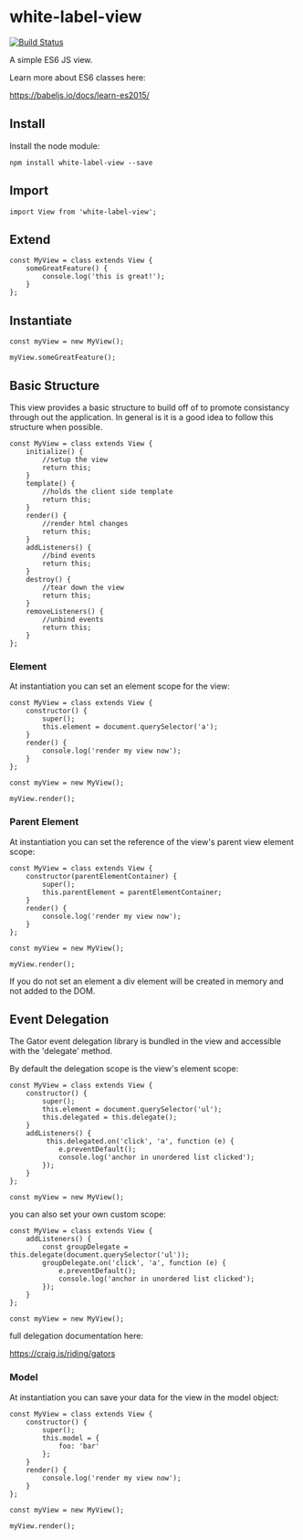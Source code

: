 # white-label-view

[![Build Status](https://travis-ci.org/bshack/white-label-view.svg?branch=master)](https://travis-ci.org/bshack/white-label-view)

A simple ES6 JS view.

Learn more about ES6 classes here:

https://babeljs.io/docs/learn-es2015/

## Install

Install the node module:

```
npm install white-label-view --save
```

## Import

```
import View from 'white-label-view';
```

## Extend

```
const MyView = class extends View {
    someGreatFeature() {
        console.log('this is great!');
    }
};
```

## Instantiate

```
const myView = new MyView();

myView.someGreatFeature();
```

## Basic Structure

This view provides a basic structure to build off of to promote consistancy through out the application. In general is it is a good idea to follow this structure when possible.
```
const MyView = class extends View {
    initialize() {
        //setup the view
        return this;
    }
    template() {
        //holds the client side template
        return this;
    }
    render() {
        //render html changes
        return this;
    }
    addListeners() {
        //bind events
        return this;
    }
    destroy() {
        //tear down the view
        return this;
    }
    removeListeners() {
        //unbind events
        return this;
    }
};
```

### Element

At instantiation you can set an element scope for the view:

```
const MyView = class extends View {
    constructor() {
        super();
        this.element = document.querySelector('a');
    }
    render() {
        console.log('render my view now');
    }
};

const myView = new MyView();

myView.render();
```

### Parent Element

At instantiation you can set the reference of the view's parent view element scope:

```
const MyView = class extends View {
    constructor(parentElementContainer) {
        super();
        this.parentElement = parentElementContainer;
    }
    render() {
        console.log('render my view now');
    }
};

const myView = new MyView();

myView.render();
```

If you do not set an element a div element will be created in memory and not added to the DOM.

## Event Delegation

The Gator event delegation library is bundled in the view and accessible with the 'delegate' method.

By default the delegation scope is the view's element scope:

```
const MyView = class extends View {
    constructor() {
        super();
        this.element = document.querySelector('ul');
        this.delegated = this.delegate();
    }
    addListeners() {
         this.delegated.on('click', 'a', function (e) {
            e.preventDefault();
            console.log('anchor in unordered list clicked');
        });
    }
};

const myView = new MyView();
```

you can also set your own custom scope:

```
const MyView = class extends View {
    addListeners() {
        const groupDelegate = this.delegate(document.querySelector('ul'));
        groupDelegate.on('click', 'a', function (e) {
            e.preventDefault();
            console.log('anchor in unordered list clicked');
        });
    }
};

const myView = new MyView();
```

full delegation documentation here:

https://craig.is/riding/gators

### Model

At instantiation you can save your data for the view in the model object:

```
const MyView = class extends View {
    constructor() {
        super();
        this.model = {
            foo: 'bar'
        };
    }
    render() {
        console.log('render my view now');
    }
};

const myView = new MyView();

myView.render();
```
